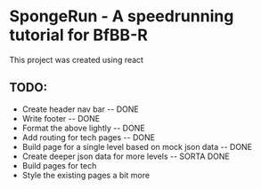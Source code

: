 # SpongeRun - A speedrunning tutorial for BfBB-R

This project was created using react

## TODO:
* Create header nav bar -- DONE
* Write footer -- DONE
* Format the above lightly -- DONE
* Add routing for tech pages -- DONE
* Build page for a single level based on mock json data -- DONE
* Create deeper json data for more levels -- SORTA DONE
* Build pages for tech
* Style the existing pages a bit more

